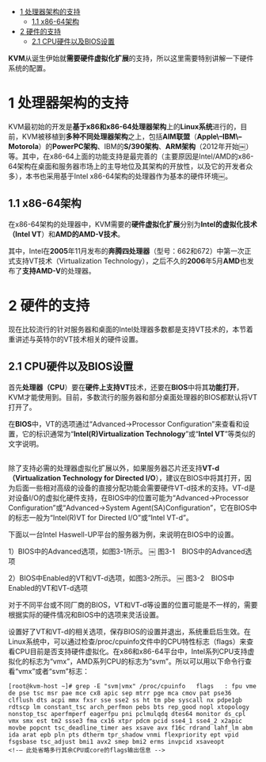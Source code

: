 
<!-- @import "[TOC]" {cmd="toc" depthFrom=1 depthTo=6 orderedList=false} -->

<!-- code_chunk_output -->

* [1 处理器架构的支持](#1-处理器架构的支持)
	* [1.1 x86\-64架构](#11-x86-64架构)
* [2 硬件的支持](#2-硬件的支持)
	* [2.1 CPU硬件以及BIOS设置](#21-cpu硬件以及bios设置)

<!-- /code_chunk_output -->

**KVM**从诞生伊始就**需要硬件虚拟化扩展**的支持，所以这里需要特别讲解一下硬件系统的配置。

# 1 处理器架构的支持

KVM最初始的开发是**基于x86和x86\-64处理器架构**上的**Linux系统**进行的，目前，KVM被移植到**多种不同处理器架构**之上，包括**AIM联盟**（**Apple\–IBM\–Motorola**）的**PowerPC架构**、IBM的**S/390架构**、**ARM架构**（2012年开始￼）等。其中，在x86\-64上面的功能支持是最完善的（主要原因是Intel/AMD的x86\-64架构在桌面和服务器市场上的主导地位及其架构的开放性，以及它的开发者众多），本书也采用基于Intel x86\-64架构的处理器作为基本的硬件环境￼。

## 1.1 x86\-64架构

在x86\-64架构的处理器中，KVM需要的**硬件虚拟化扩展**分别为**Intel的虚拟化技术（Intel VT**）和**AMD的AMD\-V技术**。

其中，Intel在**2005**年11月发布的**奔腾四处理器**（型号：662和672）中第一次正式支持VT技术（Virtualization Technology），之后不久的**2006**年5月**AMD**也发布了**支持AMD\-V**的处理器。

# 2 硬件的支持

现在比较流行的针对服务器和桌面的Intel处理器多数都是支持VT技术的，本节着重讲述与英特尔的VT技术相关的硬件设置。

## 2.1 CPU硬件以及BIOS设置

首先**处理器（CPU**）要在**硬件上支持VT**技术，还要在**BIOS**中将其**功能打开**，KVM才能使用到。目前，多数流行的服务器和部分桌面处理器的BIOS都默认将VT打开了。

在**BIOS**中，VT的选项通过“Advanced→Processor Configuration”来查看和设置，它的标识通常为“**Intel(R)Virtualization Technology**”或“**Intel VT**”等类似的文字说明。

## 

除了支持必需的处理器虚拟化扩展以外，如果服务器芯片还支持**VT\-d（Virtualization Technology for Directed I/O**），建议在BIOS中将其打开，因为后面一些相对高级的设备的直接分配功能会需要硬件VT-d技术的支持。VT-d是对设备I/O的虚拟化硬件支持，在BIOS中的位置可能为“Advanced→Processor Configuration”或“Advanced→System Agent(SA)Configuration”，它在BIOS中的标志一般为“Intel(R)VT for Directed I/O”或“Intel VT-d”。

下面以一台Intel Haswell-UP平台的服务器为例，来说明在BIOS中的设置。

1）BIOS中的Advanced选项，如图3-1所示。
￼
图3-1　BIOS中的Advanced选项

2）BIOS中Enabled的VT和VT-d选项，如图3-2所示。
￼
图3-2　BIOS中Enabled的VT和VT-d选项

对于不同平台或不同厂商的BIOS，VT和VT-d等设置的位置可能是不一样的，需要根据实际的硬件情况和BIOS中的选项来灵活设置。

设置好了VT和VT-d的相关选项，保存BIOS的设置并退出，系统重启后生效。在Linux系统中，可以通过检查/proc/cpuinfo文件中的CPU特性标志（flags）来查看CPU目前是否支持硬件虚拟化。在x86和x86-64平台中，Intel系列CPU支持虚拟化的标志为“vmx”，AMD系列CPU的标志为“svm”。所以可以用以下命令行查看“vmx”或者“svm”标志：

```
[root@kvm-host ~]# grep -E "svm|vmx" /proc/cpuinfo ￼ flags   : fpu vme de pse tsc msr pae mce cx8 apic sep mtrr pge mca cmov pat pse36 clflush dts acpi mmx fxsr sse sse2 ss ht tm pbe syscall nx pdpe1gb rdtscp lm constant_tsc arch_perfmon pebs bts rep_good nopl xtopology nonstop_tsc aperfmperf eagerfpu pni pclmulqdq dtes64 monitor ds_cpl vmx smx est tm2 ssse3 fma cx16 xtpr pdcm pcid sse4_1 sse4_2 x2apic movbe popcnt tsc_deadline_timer aes xsave avx f16c rdrand lahf_lm abm ida arat epb pln pts dtherm tpr_shadow vnmi flexpriority ept vpid fsgsbase tsc_adjust bmi1 avx2 smep bmi2 erms invpcid xsaveopt ￼
<!-– 此处省略多行其余CPU或core的flags输出信息 -->
```
